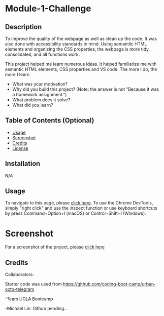 # Module-1-Challenge

## Description

To improve the quality of the webpage as well as clean up the code.  It was also done with accessibility standards in mind. Using semantilc HTML elements and organizing the CSS properties, the webpage is more tidy, consolidated, and all functions work.

This project helped me learn numerous ideas.  It helped familiarize me with semantic HTML elements, CSS properties and VS code.  The more I do, the more I learn.

- What was your motivation?
- Why did you build this project? (Note: the answer is not "Because it was a homework assignment.")
- What problem does it solve?
- What did you learn?

## Table of Contents (Optional)

- [Usage](#usage)
- [Screenshot](#screenshot)
- [Credits](#credits)
- [License](#license)

## Installation

N/A

## Usage

To navigate to this page, please [click here]().  To use the Chrome DevTools, simply "right click" and use the inspect function or use keyboard shortcuts by press Command+Option+I (macOS) or Control+Shift+I (Windows).

# Screenshot

For a screenshot of the project, please [click here]()

  
## Credits

Collaborators:

Starter code was used from https://github.com/coding-boot-camp/urban-octo-telegram

-Team UCLA Bootcamp

-Michael Lin: Github pending...




